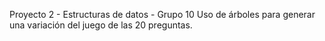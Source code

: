 Proyecto 2 - Estructuras de datos - Grupo 10
Uso de árboles para generar una variación del juego de las 20 preguntas.
